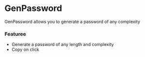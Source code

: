 # GenPassword
GenPassword allows you to generate a password of any complexity

### Featuree
* Generate a password of any length and complexity
* Copy on click
